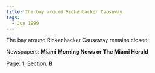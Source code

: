 ```yaml
---  
title: The bay around Rickenbacker Causeway  
tags:  
  - Jun 1990  
---  
```

  
The bay around Rickenbacker Causeway remains closed.  
  
Newspapers: **Miami Morning News or The Miami Herald**  
  
Page: **1**, Section: **B** 
